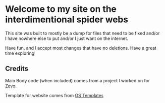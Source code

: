 # Welcome to my site on the interdimentional spider webs

This site was built to mostly be a dump for files that need to be fixed and/or I have nowhere else to put and/or I just want on the internet.

Have fun, and I accept most changes that have no deletions. Have a great time exploring!

## Credits

Main Body code (when included) comes from a project I worked on for [Zevo](https://Zevo.io "Zevo Homepage").

Template for website comes from [OS Templates]

[OS Templates]: http://www.os-templates.com/